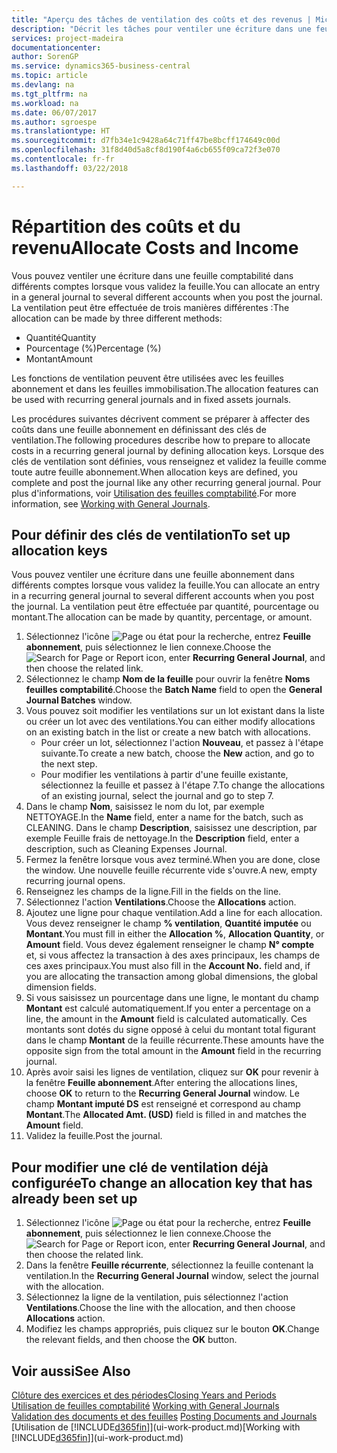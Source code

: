 ```yaml
---
title: "Aperçu des tâches de ventilation des coûts et des revenus | Microsoft Docs"
description: "Décrit les tâches pour ventiler une écriture dans une feuille comptabilité dans différents comptes lorsque vous validez la feuille."
services: project-madeira
documentationcenter: 
author: SorenGP
ms.service: dynamics365-business-central
ms.topic: article
ms.devlang: na
ms.tgt_pltfrm: na
ms.workload: na
ms.date: 06/07/2017
ms.author: sgroespe
ms.translationtype: HT
ms.sourcegitcommit: d7fb34e1c9428a64c71ff47be8bcff174649c00d
ms.openlocfilehash: 31f8d40d5a8cf8d190f4a6cb655f09ca72f3e070
ms.contentlocale: fr-fr
ms.lasthandoff: 03/22/2018

---
```

# <a name="allocate-costs-and-income"></a><span data-ttu-id="5cf05-103">Répartition des coûts et du revenu</span><span class="sxs-lookup"><span data-stu-id="5cf05-103">Allocate Costs and Income</span></span>
<span data-ttu-id="5cf05-104">Vous pouvez ventiler une écriture dans une feuille comptabilité dans différents comptes lorsque vous validez la feuille.</span><span class="sxs-lookup"><span data-stu-id="5cf05-104">You can allocate an entry in a general journal to several different accounts when you post the journal.</span></span> <span data-ttu-id="5cf05-105">La ventilation peut être effectuée de trois manières différentes :</span><span class="sxs-lookup"><span data-stu-id="5cf05-105">The allocation can be made by three different methods:</span></span>

* <span data-ttu-id="5cf05-106">Quantité</span><span class="sxs-lookup"><span data-stu-id="5cf05-106">Quantity</span></span>
* <span data-ttu-id="5cf05-107">Pourcentage (%)</span><span class="sxs-lookup"><span data-stu-id="5cf05-107">Percentage (%)</span></span>
* <span data-ttu-id="5cf05-108">Montant</span><span class="sxs-lookup"><span data-stu-id="5cf05-108">Amount</span></span>

<span data-ttu-id="5cf05-109">Les fonctions de ventilation peuvent être utilisées avec les feuilles abonnement et dans les feuilles immobilisation.</span><span class="sxs-lookup"><span data-stu-id="5cf05-109">The allocation features can be used with recurring general journals and in fixed assets journals.</span></span>
<!--You can also distribute the cost or revenue of a line to an intercompany partner when you post a sales or purchase document. When you post the document, a line will be posted in your general journal, and a corresponding line will be created in the intercompany outbox.-->

<span data-ttu-id="5cf05-110">Les procédures suivantes décrivent comment se préparer à affecter des coûts dans une feuille abonnement en définissant des clés de ventilation.</span><span class="sxs-lookup"><span data-stu-id="5cf05-110">The following procedures describe how to prepare to allocate costs in a recurring general journal by defining allocation keys.</span></span> <span data-ttu-id="5cf05-111">Lorsque des clés de ventilation sont définies, vous renseignez et validez la feuille comme toute autre feuille abonnement.</span><span class="sxs-lookup"><span data-stu-id="5cf05-111">When allocation keys are defined, you complete and post the journal like any other recurring general journal.</span></span> <span data-ttu-id="5cf05-112">Pour plus d'informations, voir [Utilisation des feuilles comptabilité](ui-work-general-journals.md).</span><span class="sxs-lookup"><span data-stu-id="5cf05-112">For more information, see [Working with General Journals](ui-work-general-journals.md).</span></span>

## <a name="to-set-up-allocation-keys"></a><span data-ttu-id="5cf05-113">Pour définir des clés de ventilation</span><span class="sxs-lookup"><span data-stu-id="5cf05-113">To set up allocation keys</span></span>
<span data-ttu-id="5cf05-114">Vous pouvez ventiler une écriture dans une feuille abonnement dans différents comptes lorsque vous validez la feuille.</span><span class="sxs-lookup"><span data-stu-id="5cf05-114">You can allocate an entry in a recurring general journal to several different accounts when you post the journal.</span></span> <span data-ttu-id="5cf05-115">La ventilation peut être effectuée par quantité, pourcentage ou montant.</span><span class="sxs-lookup"><span data-stu-id="5cf05-115">The allocation can be made by quantity, percentage, or amount.</span></span>
1. <span data-ttu-id="5cf05-116">Sélectionnez l'icône ![Page ou état pour la recherche](media/ui-search/search_small.png "icône Page ou état pour la recherche"), entrez **Feuille abonnement**, puis sélectionnez le lien connexe.</span><span class="sxs-lookup"><span data-stu-id="5cf05-116">Choose the ![Search for Page or Report](media/ui-search/search_small.png "Search for Page or Report icon") icon, enter **Recurring General Journal**, and then choose the related link.</span></span>
2. <span data-ttu-id="5cf05-117">Sélectionnez le champ **Nom de la feuille** pour ouvrir la fenêtre **Noms feuilles comptabilité**.</span><span class="sxs-lookup"><span data-stu-id="5cf05-117">Choose the **Batch Name** field to open the **General Journal Batches** window.</span></span>
3. <span data-ttu-id="5cf05-118">Vous pouvez soit modifier les ventilations sur un lot existant dans la liste ou créer un lot avec des ventilations.</span><span class="sxs-lookup"><span data-stu-id="5cf05-118">You can either modify allocations on an existing batch in the list or create a new batch with allocations.</span></span>
   * <span data-ttu-id="5cf05-119">Pour créer un lot, sélectionnez l'action **Nouveau**, et passez à l'étape suivante.</span><span class="sxs-lookup"><span data-stu-id="5cf05-119">To create a new batch, choose the **New** action, and go to the next step.</span></span>
   * <span data-ttu-id="5cf05-120">Pour modifier les ventilations à partir d'une feuille existante, sélectionnez la feuille et passez à l'étape 7.</span><span class="sxs-lookup"><span data-stu-id="5cf05-120">To change the allocations of an existing journal, select the journal and go to step 7.</span></span>    
4. <span data-ttu-id="5cf05-121">Dans le champ **Nom**, saisissez le nom du lot, par exemple NETTOYAGE.</span><span class="sxs-lookup"><span data-stu-id="5cf05-121">In the **Name** field, enter a name for the batch, such as CLEANING.</span></span> <span data-ttu-id="5cf05-122">Dans le champ **Description**, saisissez une description, par exemple Feuille frais de nettoyage.</span><span class="sxs-lookup"><span data-stu-id="5cf05-122">In the **Description** field, enter a description, such as Cleaning Expenses Journal.</span></span>
5. <span data-ttu-id="5cf05-123">Fermez la fenêtre lorsque vous avez terminé.</span><span class="sxs-lookup"><span data-stu-id="5cf05-123">When you are done, close the window.</span></span> <span data-ttu-id="5cf05-124">Une nouvelle feuille récurrente vide s'ouvre.</span><span class="sxs-lookup"><span data-stu-id="5cf05-124">A new, empty recurring journal opens.</span></span>
6. <span data-ttu-id="5cf05-125">Renseignez les champs de la ligne.</span><span class="sxs-lookup"><span data-stu-id="5cf05-125">Fill in the fields on the line.</span></span>
7. <span data-ttu-id="5cf05-126">Sélectionnez l'action **Ventilations**.</span><span class="sxs-lookup"><span data-stu-id="5cf05-126">Choose the **Allocations** action.</span></span>
8. <span data-ttu-id="5cf05-127">Ajoutez une ligne pour chaque ventilation.</span><span class="sxs-lookup"><span data-stu-id="5cf05-127">Add a line for each allocation.</span></span> <span data-ttu-id="5cf05-128">Vous devez renseigner le champ **% ventilation**, **Quantité imputée** ou **Montant**.</span><span class="sxs-lookup"><span data-stu-id="5cf05-128">You must fill in either the **Allocation %**, **Allocation Quantity**, or **Amount** field.</span></span> <span data-ttu-id="5cf05-129">Vous devez également renseigner le champ **N° compte** et, si vous affectez la transaction à des axes principaux, les champs de ces axes principaux.</span><span class="sxs-lookup"><span data-stu-id="5cf05-129">You must also fill in the **Account No.** field and, if you are allocating the transaction among global dimensions, the global dimension fields.</span></span>
9. <span data-ttu-id="5cf05-130">Si vous saisissez un pourcentage dans une ligne, le montant du champ **Montant** est calculé automatiquement.</span><span class="sxs-lookup"><span data-stu-id="5cf05-130">If you enter a percentage on a line, the amount in the **Amount** field is calculated automatically.</span></span> <span data-ttu-id="5cf05-131">Ces montants sont dotés du signe opposé à celui du montant total figurant dans le champ **Montant** de la feuille récurrente.</span><span class="sxs-lookup"><span data-stu-id="5cf05-131">These amounts have the opposite sign from the total amount in the **Amount** field in the recurring journal.</span></span>
10. <span data-ttu-id="5cf05-132">Après avoir saisi les lignes de ventilation, cliquez sur **OK** pour revenir à la fenêtre **Feuille abonnement**.</span><span class="sxs-lookup"><span data-stu-id="5cf05-132">After entering the allocations lines, choose **OK** to return to the **Recurring General Journal** window.</span></span> <span data-ttu-id="5cf05-133">Le champ **Montant imputé DS** est renseigné et correspond au champ **Montant**.</span><span class="sxs-lookup"><span data-stu-id="5cf05-133">The **Allocated Amt. (USD)** field is filled in and matches the **Amount** field.</span></span>
11. <span data-ttu-id="5cf05-134">Validez la feuille.</span><span class="sxs-lookup"><span data-stu-id="5cf05-134">Post the journal.</span></span>

## <a name="to-change-an-allocation-key-that-has-already-been-set-up"></a><span data-ttu-id="5cf05-135">Pour modifier une clé de ventilation déjà configurée</span><span class="sxs-lookup"><span data-stu-id="5cf05-135">To change an allocation key that has already been set up</span></span>
1. <span data-ttu-id="5cf05-136">Sélectionnez l'icône ![Page ou état pour la recherche](media/ui-search/search_small.png "Page ou état pour la recherche"), entrez **Feuille abonnement**, puis sélectionnez le lien connexe.</span><span class="sxs-lookup"><span data-stu-id="5cf05-136">Choose the ![Search for Page or Report](media/ui-search/search_small.png "Search for Page or Report icon") icon, enter **Recurring General Journal**, and then choose the related link.</span></span>
2. <span data-ttu-id="5cf05-137">Dans la fenêtre **Feuille récurrente**, sélectionnez la feuille contenant la ventilation.</span><span class="sxs-lookup"><span data-stu-id="5cf05-137">In the **Recurring General Journal** window, select the journal with the allocation.</span></span>
3. <span data-ttu-id="5cf05-138">Sélectionnez la ligne de la ventilation, puis sélectionnez l'action **Ventilations**.</span><span class="sxs-lookup"><span data-stu-id="5cf05-138">Choose the line with the allocation, and then choose **Allocations** action.</span></span>
4. <span data-ttu-id="5cf05-139">Modifiez les champs appropriés, puis cliquez sur le bouton **OK**.</span><span class="sxs-lookup"><span data-stu-id="5cf05-139">Change the relevant fields, and then choose the **OK** button.</span></span>

## <a name="see-also"></a><span data-ttu-id="5cf05-140">Voir aussi</span><span class="sxs-lookup"><span data-stu-id="5cf05-140">See Also</span></span>
[<span data-ttu-id="5cf05-141">Clôture des exercices et des périodes</span><span class="sxs-lookup"><span data-stu-id="5cf05-141">Closing Years and Periods</span></span>](year-close-years-periods.md)  
<span data-ttu-id="5cf05-142">[Utilisation de feuilles comptabilité](ui-work-general-journals.md)  </span><span class="sxs-lookup"><span data-stu-id="5cf05-142">[Working with General Journals](ui-work-general-journals.md)  </span></span>  
<span data-ttu-id="5cf05-143">[Validation des documents et des feuilles](ui-post-documents-journals.md)  </span><span class="sxs-lookup"><span data-stu-id="5cf05-143">[Posting Documents and Journals](ui-post-documents-journals.md)  </span></span>  
<span data-ttu-id="5cf05-144">[Utilisation de [!INCLUDE[d365fin](includes/d365fin_md.md)]](ui-work-product.md)</span><span class="sxs-lookup"><span data-stu-id="5cf05-144">[Working with [!INCLUDE[d365fin](includes/d365fin_md.md)]](ui-work-product.md)</span></span>


